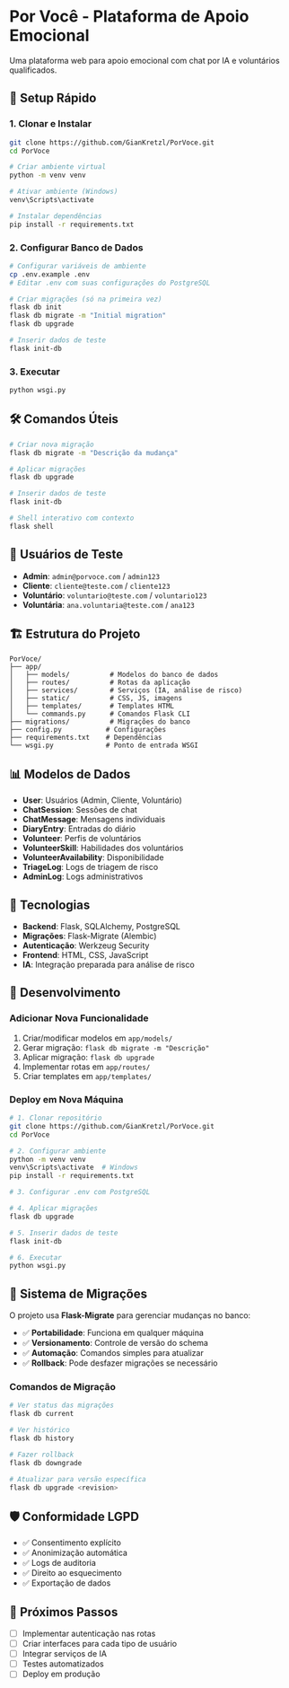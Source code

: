 # Por Você - Plataforma de Apoio Emocional

Uma plataforma web para apoio emocional com chat por IA e voluntários qualificados.

## 🚀 Setup Rápido

### 1. Clonar e Instalar

```bash
git clone https://github.com/GianKretzl/PorVoce.git
cd PorVoce

# Criar ambiente virtual
python -m venv venv

# Ativar ambiente (Windows)
venv\Scripts\activate

# Instalar dependências
pip install -r requirements.txt
```

### 2. Configurar Banco de Dados

```bash
# Configurar variáveis de ambiente
cp .env.example .env
# Editar .env com suas configurações do PostgreSQL

# Criar migrações (só na primeira vez)
flask db init
flask db migrate -m "Initial migration"
flask db upgrade

# Inserir dados de teste
flask init-db
```

### 3. Executar

```bash
python wsgi.py
```

## 🛠️ Comandos Úteis

```bash
# Criar nova migração
flask db migrate -m "Descrição da mudança"

# Aplicar migrações
flask db upgrade

# Inserir dados de teste
flask init-db

# Shell interativo com contexto
flask shell
```

## 👥 Usuários de Teste

- **Admin**: `admin@porvoce.com` / `admin123`
- **Cliente**: `cliente@teste.com` / `cliente123`
- **Voluntário**: `voluntario@teste.com` / `voluntario123`
- **Voluntária**: `ana.voluntaria@teste.com` / `ana123`

## 🏗️ Estrutura do Projeto

```
PorVoce/
├── app/
│   ├── models/          # Modelos do banco de dados
│   ├── routes/          # Rotas da aplicação
│   ├── services/        # Serviços (IA, análise de risco)
│   ├── static/          # CSS, JS, imagens
│   ├── templates/       # Templates HTML
│   └── commands.py      # Comandos Flask CLI
├── migrations/          # Migrações do banco
├── config.py           # Configurações
├── requirements.txt    # Dependências
└── wsgi.py             # Ponto de entrada WSGI
```

## 📊 Modelos de Dados

- **User**: Usuários (Admin, Cliente, Voluntário)
- **ChatSession**: Sessões de chat
- **ChatMessage**: Mensagens individuais
- **DiaryEntry**: Entradas do diário
- **Volunteer**: Perfis de voluntários
- **VolunteerSkill**: Habilidades dos voluntários
- **VolunteerAvailability**: Disponibilidade
- **TriageLog**: Logs de triagem de risco
- **AdminLog**: Logs administrativos

## 🔧 Tecnologias

- **Backend**: Flask, SQLAlchemy, PostgreSQL
- **Migrações**: Flask-Migrate (Alembic)
- **Autenticação**: Werkzeug Security
- **Frontend**: HTML, CSS, JavaScript
- **IA**: Integração preparada para análise de risco

## 📝 Desenvolvimento

### Adicionar Nova Funcionalidade

1. Criar/modificar modelos em `app/models/`
2. Gerar migração: `flask db migrate -m "Descrição"`
3. Aplicar migração: `flask db upgrade`
4. Implementar rotas em `app/routes/`
5. Criar templates em `app/templates/`

### Deploy em Nova Máquina

```bash
# 1. Clonar repositório
git clone https://github.com/GianKretzl/PorVoce.git
cd PorVoce

# 2. Configurar ambiente
python -m venv venv
venv\Scripts\activate  # Windows
pip install -r requirements.txt

# 3. Configurar .env com PostgreSQL

# 4. Aplicar migrações
flask db upgrade

# 5. Inserir dados de teste
flask init-db

# 6. Executar
python wsgi.py
```

## 🎯 Sistema de Migrações

O projeto usa **Flask-Migrate** para gerenciar mudanças no banco:

- ✅ **Portabilidade**: Funciona em qualquer máquina
- ✅ **Versionamento**: Controle de versão do schema
- ✅ **Automação**: Comandos simples para atualizar
- ✅ **Rollback**: Pode desfazer migrações se necessário

### Comandos de Migração

```bash
# Ver status das migrações
flask db current

# Ver histórico
flask db history

# Fazer rollback
flask db downgrade

# Atualizar para versão específica
flask db upgrade <revision>
```

## 🛡️ Conformidade LGPD

- ✅ Consentimento explícito
- ✅ Anonimização automática
- ✅ Logs de auditoria
- ✅ Direito ao esquecimento
- ✅ Exportação de dados

## 🎯 Próximos Passos

- [ ] Implementar autenticação nas rotas
- [ ] Criar interfaces para cada tipo de usuário
- [ ] Integrar serviços de IA
- [ ] Testes automatizados
- [ ] Deploy em produção
